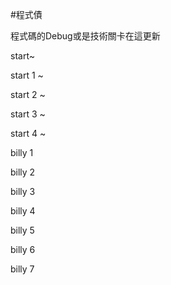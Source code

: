 #程式債

程式碼的Debug或是技術關卡在這更新

start~

start 1 ~

start 2 ~

start 3 ~

start 4 ~

billy 1

billy 2

billy 3

billy 4

billy 5

billy 6

billy 7